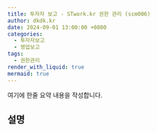 ```yaml
---
title: 투자자 보고 - STwork.kr 권한 관리 (scm006)
author: dkdk.kr
date: 2024-09-01 13:00:00 +0800
categories:
  - 투자자보고
  - 영업보고
tags:
  - 권한관리
render_with_liquid: true
mermaid: true
---
```


여기에 한줄 요약 내용을 작성합니다. 

## 설명

